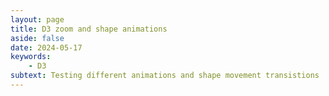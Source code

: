 ```yaml
---
layout: page
title: D3 zoom and shape animations
aside: false
date: 2024-05-17
keywords:
    - D3
subtext: Testing different animations and shape movement transistions
---
```



<script setup>
import plasmidZoom from "/components/graphs/randomPlasmidZoom.vue";
import lentivirusGenome from "/components/graphs/lentivirusGenome.vue"
</script>

<FigureTitle title="Overview of Lentivirus Genome used for Pseudotyping"/>
<D3PlotContainer>
<lentivirusGenome/>
</D3PlotContainer>

<br></br>
<FigureTitle title="By building a plasmid library of all possible RBP mutations, we can measure the effects of each one individually in a lentivirus pseudotyping system"/>
<D3PlotContainer>
<plasmidZoom/>
</D3PlotContainer>
